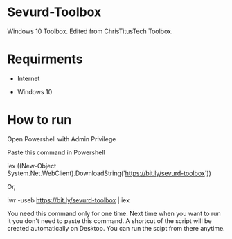 # Sevurd-Toolbox
Windows 10 Toolbox. Edited from ChrisTitusTech Toolbox.

# Requirments
 - Internet
 
 - Windows 10

# How to run
Open Powershell with Admin Privilege

Paste this command in Powershell

iex ((New-Object System.Net.WebClient).DownloadString('https://bit.ly/sevurd-toolbox'))

Or,

iwr -useb https://bit.ly/sevurd-toolbox | iex

You need this command only for one time. Next time when you want to run it you don't need to paste this command. A shortcut of the script will be created  automatically on Desktop. You can run the scipt from there anytime.

